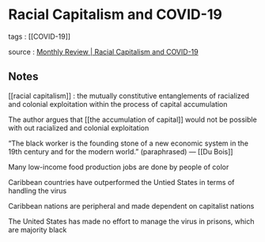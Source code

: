 # Racial Capitalism and COVID-19

tags
: [[COVID-19]]

source
: [Monthly Review | Racial Capitalism and COVID-19](https://monthlyreview.org/2021/03/01/racial-capitalism-and-covid-19/)


<a id="orga81bdeb"></a>

## Notes

[[racial capitalism]]
: the mutually constitutive entanglements of racialized and colonial exploitation within the process of capital accumulation

The author argues that [[the accumulation of capital]] would not be possible with out racialized and colonial exploitation

&ldquo;The black worker is the founding stone of a new economic system in the 19th century and for the modern world.&rdquo; (paraphrased) &#x2014; [[Du Bois]]

Many low-income food production jobs are done by people of color

Caribbean countries have outperformed the Untied States in terms of handling the virus

Caribbean nations are peripheral and made dependent on capitalist nations

The United States has made no effort to manage the virus in prisons, which are majority black
